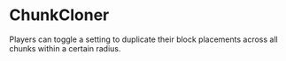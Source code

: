 # ChunkCloner

Players can toggle a setting to duplicate their block placements across all chunks within a certain radius.
